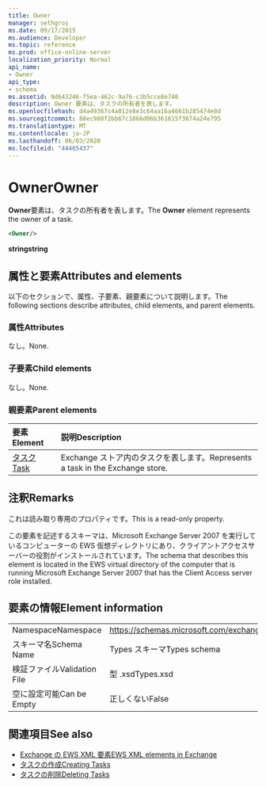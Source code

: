 ```yaml
---
title: Owner
manager: sethgros
ms.date: 09/17/2015
ms.audience: Developer
ms.topic: reference
ms.prod: office-online-server
localization_priority: Normal
api_name:
- Owner
api_type:
- schema
ms.assetid: 9d643246-f5ea-462c-9a76-c3b5cce8e740
description: Owner 要素は、タスクの所有者を表します。
ms.openlocfilehash: d4a49367c4a012e8e3c64aa16a4661b285474e0d
ms.sourcegitcommit: 88ec988f2bb67c1866d06b361615f3674a24e795
ms.translationtype: MT
ms.contentlocale: ja-JP
ms.lasthandoff: 06/03/2020
ms.locfileid: "44465437"
---
```

# <a name="owner"></a><span data-ttu-id="5a7d6-103">Owner</span><span class="sxs-lookup"><span data-stu-id="5a7d6-103">Owner</span></span>

<span data-ttu-id="5a7d6-104">**Owner**要素は、タスクの所有者を表します。</span><span class="sxs-lookup"><span data-stu-id="5a7d6-104">The **Owner** element represents the owner of a task.</span></span> 
  
```xml
<Owner/>
```

<span data-ttu-id="5a7d6-105">**string**</span><span class="sxs-lookup"><span data-stu-id="5a7d6-105">**string**</span></span>

## <a name="attributes-and-elements"></a><span data-ttu-id="5a7d6-106">属性と要素</span><span class="sxs-lookup"><span data-stu-id="5a7d6-106">Attributes and elements</span></span>

<span data-ttu-id="5a7d6-107">以下のセクションで、属性、子要素、親要素について説明します。</span><span class="sxs-lookup"><span data-stu-id="5a7d6-107">The following sections describe attributes, child elements, and parent elements.</span></span>
  
### <a name="attributes"></a><span data-ttu-id="5a7d6-108">属性</span><span class="sxs-lookup"><span data-stu-id="5a7d6-108">Attributes</span></span>

<span data-ttu-id="5a7d6-109">なし。</span><span class="sxs-lookup"><span data-stu-id="5a7d6-109">None.</span></span>
  
### <a name="child-elements"></a><span data-ttu-id="5a7d6-110">子要素</span><span class="sxs-lookup"><span data-stu-id="5a7d6-110">Child elements</span></span>

<span data-ttu-id="5a7d6-111">なし。</span><span class="sxs-lookup"><span data-stu-id="5a7d6-111">None.</span></span>
  
### <a name="parent-elements"></a><span data-ttu-id="5a7d6-112">親要素</span><span class="sxs-lookup"><span data-stu-id="5a7d6-112">Parent elements</span></span>

|<span data-ttu-id="5a7d6-113">**要素**</span><span class="sxs-lookup"><span data-stu-id="5a7d6-113">**Element**</span></span>|<span data-ttu-id="5a7d6-114">**説明**</span><span class="sxs-lookup"><span data-stu-id="5a7d6-114">**Description**</span></span>|
|:-----|:-----|
|[<span data-ttu-id="5a7d6-115">タスク</span><span class="sxs-lookup"><span data-stu-id="5a7d6-115">Task</span></span>](task.md) <br/> |<span data-ttu-id="5a7d6-116">Exchange ストア内のタスクを表します。</span><span class="sxs-lookup"><span data-stu-id="5a7d6-116">Represents a task in the Exchange store.</span></span>  <br/> |
   
## <a name="remarks"></a><span data-ttu-id="5a7d6-117">注釈</span><span class="sxs-lookup"><span data-stu-id="5a7d6-117">Remarks</span></span>

<span data-ttu-id="5a7d6-118">これは読み取り専用のプロパティです。</span><span class="sxs-lookup"><span data-stu-id="5a7d6-118">This is a read-only property.</span></span>
  
<span data-ttu-id="5a7d6-119">この要素を記述するスキーマは、Microsoft Exchange Server 2007 を実行しているコンピューターの EWS 仮想ディレクトリにあり、クライアントアクセスサーバーの役割がインストールされています。</span><span class="sxs-lookup"><span data-stu-id="5a7d6-119">The schema that describes this element is located in the EWS virtual directory of the computer that is running Microsoft Exchange Server 2007 that has the Client Access server role installed.</span></span>
  
## <a name="element-information"></a><span data-ttu-id="5a7d6-120">要素の情報</span><span class="sxs-lookup"><span data-stu-id="5a7d6-120">Element information</span></span>

|||
|:-----|:-----|
|<span data-ttu-id="5a7d6-121">Namespace</span><span class="sxs-lookup"><span data-stu-id="5a7d6-121">Namespace</span></span>  <br/> |https://schemas.microsoft.com/exchange/services/2006/types  <br/> |
|<span data-ttu-id="5a7d6-122">スキーマ名</span><span class="sxs-lookup"><span data-stu-id="5a7d6-122">Schema Name</span></span>  <br/> |<span data-ttu-id="5a7d6-123">Types スキーマ</span><span class="sxs-lookup"><span data-stu-id="5a7d6-123">Types schema</span></span>  <br/> |
|<span data-ttu-id="5a7d6-124">検証ファイル</span><span class="sxs-lookup"><span data-stu-id="5a7d6-124">Validation File</span></span>  <br/> |<span data-ttu-id="5a7d6-125">型 .xsd</span><span class="sxs-lookup"><span data-stu-id="5a7d6-125">Types.xsd</span></span>  <br/> |
|<span data-ttu-id="5a7d6-126">空に設定可能</span><span class="sxs-lookup"><span data-stu-id="5a7d6-126">Can be Empty</span></span>  <br/> |<span data-ttu-id="5a7d6-127">正しくない</span><span class="sxs-lookup"><span data-stu-id="5a7d6-127">False</span></span>  <br/> |
   
## <a name="see-also"></a><span data-ttu-id="5a7d6-128">関連項目</span><span class="sxs-lookup"><span data-stu-id="5a7d6-128">See also</span></span>

- [<span data-ttu-id="5a7d6-129">Exchange の EWS XML 要素</span><span class="sxs-lookup"><span data-stu-id="5a7d6-129">EWS XML elements in Exchange</span></span>](ews-xml-elements-in-exchange.md)
- [<span data-ttu-id="5a7d6-130">タスクの作成</span><span class="sxs-lookup"><span data-stu-id="5a7d6-130">Creating Tasks</span></span>](https://msdn.microsoft.com/library/0ef97334-e8a0-4f67-a23a-dd9e2bbad49f%28Office.15%29.aspx) 
- [<span data-ttu-id="5a7d6-131">タスクの削除</span><span class="sxs-lookup"><span data-stu-id="5a7d6-131">Deleting Tasks</span></span>](https://msdn.microsoft.com/library/a3d7e25f-8a35-4901-b1d9-d31f418ab340%28Office.15%29.aspx)

